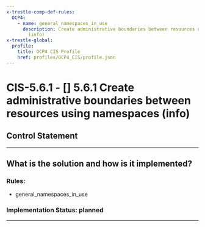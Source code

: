 ```yaml
---
x-trestle-comp-def-rules:
  OCP4:
    - name: general_namespaces_in_use
      description: Create administrative boundaries between resources using namespaces
        (info)
x-trestle-global:
  profile:
    title: OCP4 CIS Profile
    href: profiles/OCP4_CIS/profile.json
---
```


# CIS-5.6.1 - \[\] 5.6.1 Create administrative boundaries between resources using namespaces (info)

## Control Statement

______________________________________________________________________

## What is the solution and how is it implemented?

<!-- For implementation status enter one of: implemented, partial, planned, alternative, not-applicable -->

<!-- Note that the list of rules under ### Rules: is read-only and changes will not be captured after assembly to JSON -->

<!-- Add control implementation description here for control: CIS-5.6.1 -->

### Rules:

  - general_namespaces_in_use

### Implementation Status: planned

______________________________________________________________________
